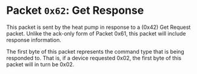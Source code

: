 # Packet `0x62`: Get Response

This packet is sent by the heat pump in response to a (0x42) Get Request packet. Unlike the ack-only form of Packet 
0x61, this packet will include response information.

The first byte of this packet represents the command type that is being responded to. That is, if a device requested 
0x02, the first byte of this packet will in turn be 0x02.